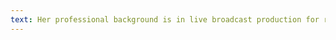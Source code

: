 ```yaml
---
text: Her professional background is in live broadcast production for radio, television and online and she teaches classes in studio production, live sports production, advanced issues and ethics in sports journalism. She has produced content for SportsCenter, ESPN, PGA Live and the Pac12 Network, including working on-air as an analyst for men's and women's Division I basketball and soccer.
---
```

